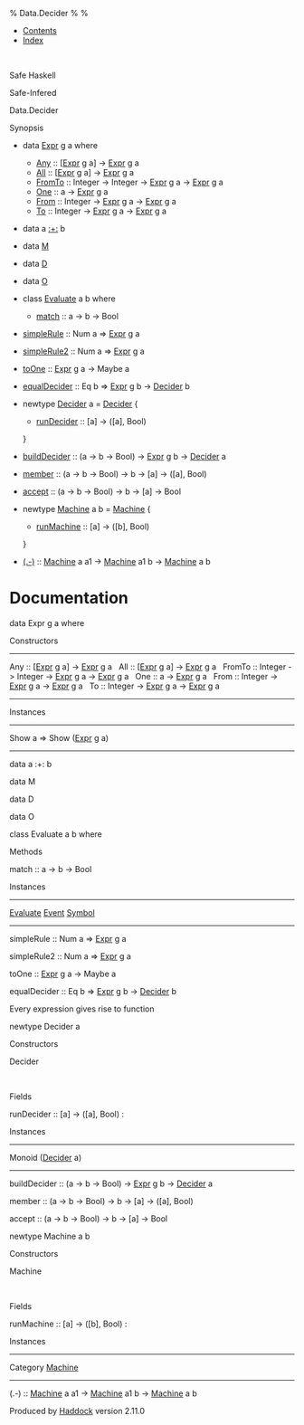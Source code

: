 % Data.Decider
% 
% 

-   [Contents](index.html)
-   [Index](doc-index.html)

 

Safe Haskell

Safe-Infered

Data.Decider

Synopsis

-   data [Expr](#t:Expr) g a where
    -   [Any](#v:Any) :: [[Expr](Data-Decider.html#t:Expr) g a] -\>
        [Expr](Data-Decider.html#t:Expr) g a
    -   [All](#v:All) :: [[Expr](Data-Decider.html#t:Expr) g a] -\>
        [Expr](Data-Decider.html#t:Expr) g a
    -   [FromTo](#v:FromTo) :: Integer -\> Integer -\>
        [Expr](Data-Decider.html#t:Expr) g a -\>
        [Expr](Data-Decider.html#t:Expr) g a
    -   [One](#v:One) :: a -\> [Expr](Data-Decider.html#t:Expr) g a
    -   [From](#v:From) :: Integer -\> [Expr](Data-Decider.html#t:Expr)
        g a -\> [Expr](Data-Decider.html#t:Expr) g a
    -   [To](#v:To) :: Integer -\> [Expr](Data-Decider.html#t:Expr) g a
        -\> [Expr](Data-Decider.html#t:Expr) g a

-   data a [:+:](#t::-43-:) b
-   data [M](#t:M)
-   data [D](#t:D)
-   data [O](#t:O)
-   class [Evaluate](#t:Evaluate) a b where
    -   [match](#v:match) :: a -\> b -\> Bool

-   [simpleRule](#v:simpleRule) :: Num a =\>
    [Expr](Data-Decider.html#t:Expr) g a
-   [simpleRule2](#v:simpleRule2) :: Num a =\>
    [Expr](Data-Decider.html#t:Expr) g a
-   [toOne](#v:toOne) :: [Expr](Data-Decider.html#t:Expr) g a -\> Maybe
    a
-   [equalDecider](#v:equalDecider) :: Eq b =\>
    [Expr](Data-Decider.html#t:Expr) g b -\>
    [Decider](Data-Decider.html#t:Decider) b
-   newtype [Decider](#t:Decider) a = [Decider](#v:Decider) {
    -   [runDecider](#v:runDecider) :: [a] -\> ([a], Bool)

    }
-   [buildDecider](#v:buildDecider) :: (a -\> b -\> Bool) -\>
    [Expr](Data-Decider.html#t:Expr) g b -\>
    [Decider](Data-Decider.html#t:Decider) a
-   [member](#v:member) :: (a -\> b -\> Bool) -\> b -\> [a] -\> ([a],
    Bool)
-   [accept](#v:accept) :: (a -\> b -\> Bool) -\> b -\> [a] -\> Bool
-   newtype [Machine](#t:Machine) a b = [Machine](#v:Machine) {
    -   [runMachine](#v:runMachine) :: [a] -\> ([b], Bool)

    }
-   [(.-)](#v:.-45-) :: [Machine](Data-Decider.html#t:Machine) a a1 -\>
    [Machine](Data-Decider.html#t:Machine) a1 b -\>
    [Machine](Data-Decider.html#t:Machine) a b

Documentation
=============

data Expr g a where

Constructors

  ----------------------------------------------------------------------------------------------------------------- ---
  Any :: [[Expr](Data-Decider.html#t:Expr) g a] -\> [Expr](Data-Decider.html#t:Expr) g a                             
  All :: [[Expr](Data-Decider.html#t:Expr) g a] -\> [Expr](Data-Decider.html#t:Expr) g a                             
  FromTo :: Integer -\> Integer -\> [Expr](Data-Decider.html#t:Expr) g a -\> [Expr](Data-Decider.html#t:Expr) g a    
  One :: a -\> [Expr](Data-Decider.html#t:Expr) g a                                                                  
  From :: Integer -\> [Expr](Data-Decider.html#t:Expr) g a -\> [Expr](Data-Decider.html#t:Expr) g a                  
  To :: Integer -\> [Expr](Data-Decider.html#t:Expr) g a -\> [Expr](Data-Decider.html#t:Expr) g a                    
  ----------------------------------------------------------------------------------------------------------------- ---

Instances

  -------------------------------------------------------- ---
  Show a =\> Show ([Expr](Data-Decider.html#t:Expr) g a)    
  -------------------------------------------------------- ---

data a :+: b

data M

data D

data O

class Evaluate a b where

Methods

match :: a -\> b -\> Bool

Instances

  -------------------------------------------------------------------------------------------------------------- ---
  [Evaluate](Data-Decider.html#t:Evaluate) [Event](Data-Event.html#t:Event) [Symbol](Data-Event.html#t:Symbol)    
  -------------------------------------------------------------------------------------------------------------- ---

simpleRule :: Num a =\> [Expr](Data-Decider.html#t:Expr) g a

simpleRule2 :: Num a =\> [Expr](Data-Decider.html#t:Expr) g a

toOne :: [Expr](Data-Decider.html#t:Expr) g a -\> Maybe a

equalDecider :: Eq b =\> [Expr](Data-Decider.html#t:Expr) g b -\>
[Decider](Data-Decider.html#t:Decider) b

Every expression gives rise to function

newtype Decider a

Constructors

Decider

 

Fields

runDecider :: [a] -\> ([a], Bool)
:    

Instances

  --------------------------------------------------- ---
  Monoid ([Decider](Data-Decider.html#t:Decider) a)    
  --------------------------------------------------- ---

buildDecider :: (a -\> b -\> Bool) -\> [Expr](Data-Decider.html#t:Expr)
g b -\> [Decider](Data-Decider.html#t:Decider) a

member :: (a -\> b -\> Bool) -\> b -\> [a] -\> ([a], Bool)

accept :: (a -\> b -\> Bool) -\> b -\> [a] -\> Bool

newtype Machine a b

Constructors

Machine

 

Fields

runMachine :: [a] -\> ([b], Bool)
:    

Instances

  ------------------------------------------------- ---
  Category [Machine](Data-Decider.html#t:Machine)    
  ------------------------------------------------- ---

(.-) :: [Machine](Data-Decider.html#t:Machine) a a1 -\>
[Machine](Data-Decider.html#t:Machine) a1 b -\>
[Machine](Data-Decider.html#t:Machine) a b

Produced by [Haddock](http://www.haskell.org/haddock/) version 2.11.0
